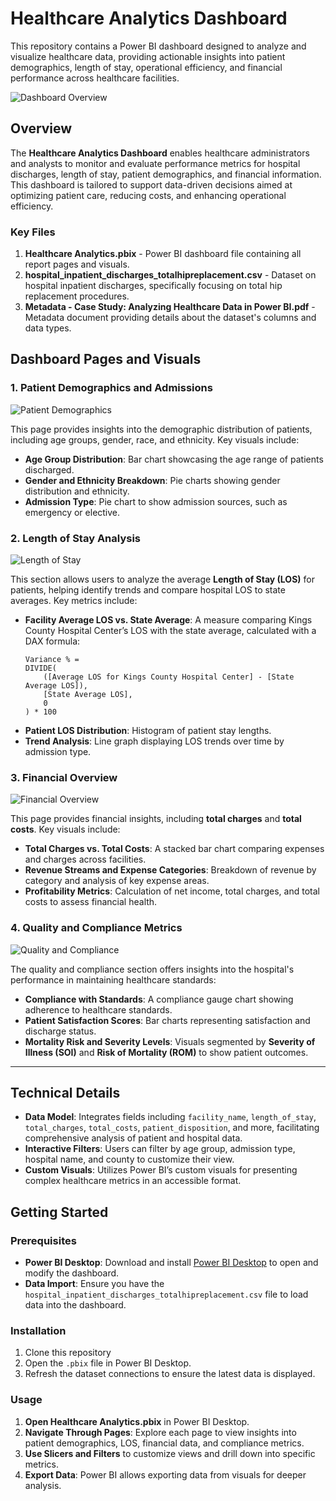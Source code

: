 # Healthcare Analytics Dashboard

This repository contains a Power BI dashboard designed to analyze and visualize healthcare data, providing actionable insights into patient demographics, length of stay, operational efficiency, and financial performance across healthcare facilities.

![Dashboard Overview](placeholder_image.png)

## Overview

The **Healthcare Analytics Dashboard** enables healthcare administrators and analysts to monitor and evaluate performance metrics for hospital discharges, length of stay, patient demographics, and financial information. This dashboard is tailored to support data-driven decisions aimed at optimizing patient care, reducing costs, and enhancing operational efficiency.

### Key Files

1. **Healthcare Analytics.pbix** - Power BI dashboard file containing all report pages and visuals.
2. **hospital_inpatient_discharges_totalhipreplacement.csv** - Dataset on hospital inpatient discharges, specifically focusing on total hip replacement procedures.
3. **Metadata - Case Study: Analyzing Healthcare Data in Power BI.pdf** - Metadata document providing details about the dataset's columns and data types.

   
## Dashboard Pages and Visuals

### 1. Patient Demographics and Admissions

![Patient Demographics](placeholder_patient_demographics.png)

This page provides insights into the demographic distribution of patients, including age groups, gender, race, and ethnicity. Key visuals include:

- **Age Group Distribution**: Bar chart showcasing the age range of patients discharged.
- **Gender and Ethnicity Breakdown**: Pie charts showing gender distribution and ethnicity.
- **Admission Type**: Pie chart to show admission sources, such as emergency or elective.

### 2. Length of Stay Analysis

![Length of Stay](placeholder_length_of_stay.png)

This section allows users to analyze the average **Length of Stay (LOS)** for patients, helping identify trends and compare hospital LOS to state averages. Key metrics include:

- **Facility Average LOS vs. State Average**: A measure comparing Kings County Hospital Center’s LOS with the state average, calculated with a DAX formula:
  ```DAX
  Variance % = 
  DIVIDE(
      ([Average LOS for Kings County Hospital Center] - [State Average LOS]), 
      [State Average LOS], 
      0
  ) * 100
  ```
- **Patient LOS Distribution**: Histogram of patient stay lengths.
- **Trend Analysis**: Line graph displaying LOS trends over time by admission type.

### 3. Financial Overview

![Financial Overview](placeholder_financial_overview.png)

This page provides financial insights, including **total charges** and **total costs**. Key visuals include:

- **Total Charges vs. Total Costs**: A stacked bar chart comparing expenses and charges across facilities.
- **Revenue Streams and Expense Categories**: Breakdown of revenue by category and analysis of key expense areas.
- **Profitability Metrics**: Calculation of net income, total charges, and total costs to assess financial health.

### 4. Quality and Compliance Metrics

![Quality and Compliance](placeholder_quality_compliance.png)

The quality and compliance section offers insights into the hospital's performance in maintaining healthcare standards:

- **Compliance with Standards**: A compliance gauge chart showing adherence to healthcare standards.
- **Patient Satisfaction Scores**: Bar charts representing satisfaction and discharge status.
- **Mortality Risk and Severity Levels**: Visuals segmented by **Severity of Illness (SOI)** and **Risk of Mortality (ROM)** to show patient outcomes.

---

## Technical Details

- **Data Model**: Integrates fields including `facility_name`, `length_of_stay`, `total_charges`, `total_costs`, `patient_disposition`, and more, facilitating comprehensive analysis of patient and hospital data.
- **Interactive Filters**: Users can filter by age group, admission type, hospital name, and county to customize their view.
- **Custom Visuals**: Utilizes Power BI’s custom visuals for presenting complex healthcare metrics in an accessible format.

## Getting Started

### Prerequisites

- **Power BI Desktop**: Download and install [Power BI Desktop](https://powerbi.microsoft.com/desktop/) to open and modify the dashboard.
- **Data Import**: Ensure you have the `hospital_inpatient_discharges_totalhipreplacement.csv` file to load data into the dashboard.

### Installation

1. Clone this repository
2. Open the `.pbix` file in Power BI Desktop.
3. Refresh the dataset connections to ensure the latest data is displayed.

### Usage

1. **Open Healthcare Analytics.pbix** in Power BI Desktop.
2. **Navigate Through Pages**: Explore each page to view insights into patient demographics, LOS, financial data, and compliance metrics.
3. **Use Slicers and Filters** to customize views and drill down into specific metrics.
4. **Export Data**: Power BI allows exporting data from visuals for deeper analysis.

